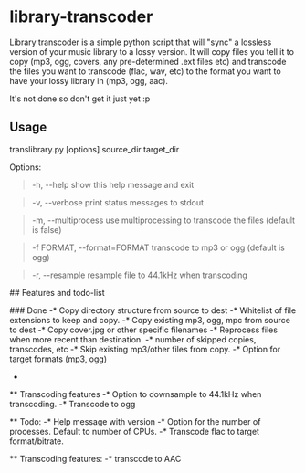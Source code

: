 # library-transcoder
Library transcoder is a simple python script that will "sync" a lossless version of your music library to a lossy version. It will copy files you tell it to copy (mp3, ogg, covers, any pre-determined .ext files etc) and transcode the files you want to transcode (flac, wav, etc) to the format you want to have your lossy library in (mp3, ogg, aac).

It's not done so don't get it just yet :p

## Usage
translibrary.py [options] source_dir target_dir

Options:
> -h, --help  show this help message and exit

> -v, --verbose print status messages to stdout

> -m, --multiprocess  use multiprocessing to transcode the files (default is false)

> -f FORMAT, --format=FORMAT  transcode to mp3 or ogg (default is ogg)

> -r, --resample  resample file to 44.1kHz when transcoding

## Features and todo-list

### Done
-* Copy directory structure from source to dest
-* Whitelist of file extensions to keep and copy.
-* Copy existing mp3, ogg, mpc from source to dest
-* Copy cover.jpg or other specific filenames
-* Reprocess files when more recent than destination.
-* number of skipped copies, transcodes, etc
-* Skip existing mp3/other files from copy.
-* Option for target formats (mp3, ogg)

*
** Transcoding features
-* Option to downsample to 44.1kHz when transcoding.
-* Transcode to ogg



** Todo:
-* Help message with version
-* Option for the number of processes. Default to number of CPUs.
-* Transcode flac to target format/bitrate.

** Transcoding features:
-* transcode to AAC
